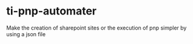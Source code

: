 # ti-pnp-automater
 Make the creation of sharepoint sites or the execution of pnp simpler by using a json file
